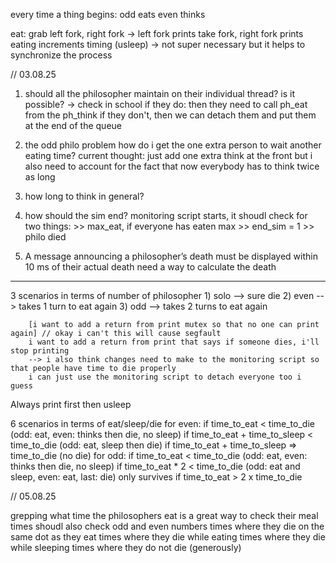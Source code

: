 every time a thing begins: 
odd eats
even thinks

eat:
grab left fork, right fork
-> left fork prints take fork, right fork prints eating
increments timing (usleep) -> not super necessary but it helps to synchronize the process

// 03.08.25

1) should all the philosopher maintain on their individual thread? is it possible?
	-> check in school
	if they do: then they need to call ph_eat from the ph_think
	if they don't, then we can detach them and put them at the end of the queue

2) the odd philo problem
	how do i get the one extra person to wait another eating time? 
	current thought: just add one extra think at the front 
	but i also need to account for the fact that now everybody has to think twice as long

3) how long to think in general?

4) how should the sim end? 
	monitoring script starts, it shoudl check for two things:
		>> max_eat, if everyone has eaten max
		>> end_sim = 1
		>> philo died 

5) A message announcing a philosopher’s death must be displayed within 10 ms of
	their actual death
	need a way to calculate the death

---
3 scenarios in terms of number of philosopher
	1) solo --> sure die
	2) even --> takes 1 turn to eat again
	3) odd --> takes 2 turns to eat again

		[i want to add a return from print mutex so that no one can print again] // okay i can't this will cause segfault
		i want to add a return from print that says if someone dies, i'll stop printing
		--> i also think changes need to make to the monitoring script so that people have time to die properly 
		i can just use the monitoring script to detach everyone too i guess

Always print first then usleep

6 scenarios in terms of eat/sleep/die
for even:
	if time_to_eat < time_to_die (odd: eat, even: thinks then die, no sleep)
	if time_to_eat + time_to_sleep < time_to_die (odd: eat, sleep then die)
	if time_to_eat + time_to_sleep => time_to_die (no die)
for odd:
	if time_to_eat < time_to_die (odd: eat, even: thinks then die, no sleep)
	if time_to_eat * 2 < time_to_die (odd: eat and sleep, even: eat, last: die)
	only survives if time_to_eat > 2 x time_to_die 

// 05.08.25

grepping what time the philosophers eat is a great way to check their meal times
shoudl also check odd and even numbers
times where they die on the same dot as they eat
times where they die while eating
times where they die while sleeping
times where they do not die (generously)